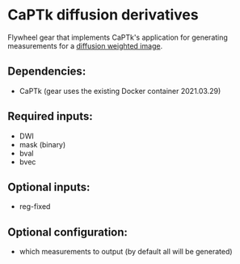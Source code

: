 # CaPTk diffusion derivatives

Flywheel gear that implements CaPTk's application for generating measurements for a [diffusion weighted image](https://cbica.github.io/CaPTk/Diffusion_Derivatives.html). 

## Dependencies:
- CaPTk (gear uses the existing Docker container 2021.03.29)

## Required inputs:
- DWI
- mask (binary)
- bval
- bvec

## Optional inputs:
- reg-fixed

## Optional configuration:
- which measurements to output (by default all will be generated)
